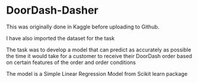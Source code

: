 # DoorDash-Dasher

This was originally done in Kaggle before uploading to Github.

I have also imported the dataset for the task

The task was to develop a model that can predict as accurately as possible the time it would take for a customer to receive their DoorDash order based on certain features of the order and order conditions

The model is a Simple Linear Regression Model from Scikit learn package
